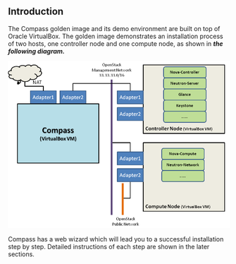 <h2 id="introduction">Introduction</h2>

The Compass golden image and its demo environment are built on top of
Oracle VirtualBox. The golden image demonstrates an installation process
of two hosts, one controller node and one compute node, as shown in
 ***the following diagram.*** 

![Golden Image](/img/goldenimage.png)

Compass has a web wizard which will lead you to a successful installation
step by step. Detailed instructions of each step are shown in the later
sections.